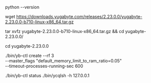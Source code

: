 python --version

wget https://downloads.yugabyte.com/releases/2.23.0.0/yugabyte-2.23.0.0-b710-linux-x86_64.tar.gz

tar xvfz yugabyte-2.23.0.0-b710-linux-x86_64.tar.gz && cd yugabyte-2.23.0.0/

cd yugabyte-2.23.0.0

./bin/yb-ctl create --rf 3 \
--master_flags "default_memory_limit_to_ram_ratio=0.05" \
--timeout-processes-running-sec 600

./bin/yb-ctl status
./bin/ycqlsh -h 127.0.0.1

